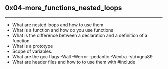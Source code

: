 ## 0x04-more_functions_nested_loops
___
- What are nested loops and how to use them
- What is a function and how do you use functions
- What is the difference between a declaration and a definition of a function
- What is a prototype
- Scope of variables.
- What are the gcc flags -Wall -Werror -pedantic -Wextra -std=gnu89
- What are header files and how to to use them with #include
